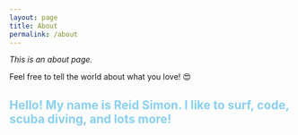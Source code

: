 ```yaml
---
layout: page
title: About
permalink: /about
---
```


*This is an about page.*

Feel free to tell the world about what you love! 😍

## <span style="color: #89CFF0;">Hello! My name is Reid Simon. I like to surf, code, scuba diving, and lots more!</span>